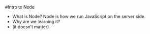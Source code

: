 #Intro to Node

* What is Node?
Node is how we run JavaScript on the server side.
* Why are we learning it?
* (it doesn't matter)
